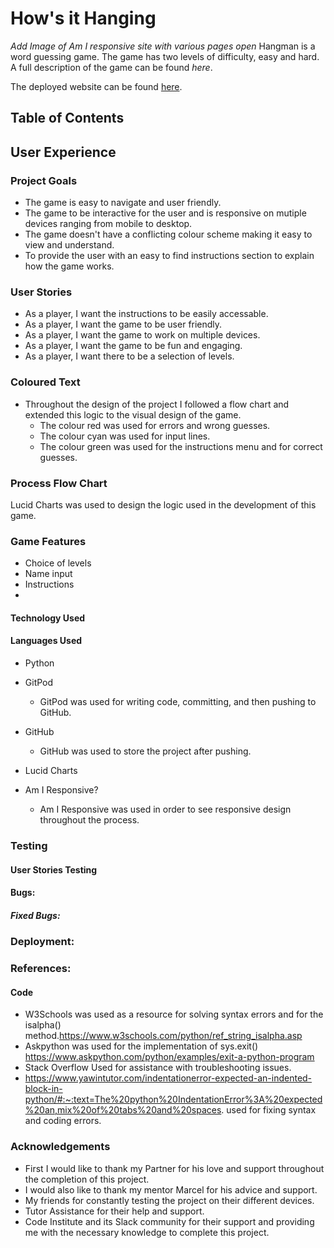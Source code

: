 # How's it Hanging

*Add Image of Am I responsive site with various pages open*
Hangman is a word guessing game. The game has two levels of difficulty, easy and hard. A full description of the game can be found *here*.   

The deployed website can be found <a href="X">here</a>.

## Table of Contents


## User Experience
### Project Goals
- The game is easy to navigate and user friendly.
- The game to be interactive for the user and is responsive on mutiple devices ranging from mobile to desktop.
- The game doesn't have a conflicting colour scheme making it easy to view and understand.
- To provide the user with an easy to find instructions section to explain how the game works.

### User Stories
- As a player, I want the instructions to be easily accessable.
- As a player, I want the game to be user friendly.
- As a player, I want the game to work on multiple devices.
- As a player, I want the game to be fun and engaging.
- As a player, I want there to be a selection of levels. 

### Coloured Text
- Throughout the design of the project I followed a flow chart and extended this logic to the visual design of the game. 
    - The colour red was used for errors and wrong guesses. 
    - The colour cyan was used for input lines. 
    - The colour green was used for the instructions menu and for correct guesses.  


### Process Flow Chart
Lucid Charts was used to design the logic used in the development of this game.

### Game Features
- Choice of levels
- Name input
- Instructions 
- 
 
#### Technology Used
#### Languages Used
- Python

- GitPod
    -  GitPod was used for writing code, committing, and then pushing to GitHub.
- GitHub
    - GitHub was used to store the project after pushing.
- Lucid Charts

- Am I Responsive?
    - Am I Responsive was used in order to see responsive design throughout the process.


### Testing
#### User Stories Testing



#### Bugs:
##### Fixed Bugs:

### Deployment:


### References:
#### Code

- W3Schools was used as a resource for solving syntax errors and for the isalpha()
method.https://www.w3schools.com/python/ref_string_isalpha.asp
- Askpython was used for the implementation of sys.exit()
https://www.askpython.com/python/examples/exit-a-python-program
- Stack Overflow Used for assistance with troubleshooting issues.
- https://www.yawintutor.com/indentationerror-expected-an-indented-block-in-python/#:~:text=The%20python%20IndentationError%3A%20expected%20an,mix%20of%20tabs%20and%20spaces. used for fixing syntax and coding errors. 


### Acknowledgements
- First I would like to thank my Partner for his love and support throughout the completion of this project.
- I would also like to thank my mentor Marcel for his advice and support.
- My friends for constantly testing the project on their different devices.
- Tutor Assistance for their help and support.
- Code Institute and its Slack community for their support and providing me with the necessary knowledge to complete this project.